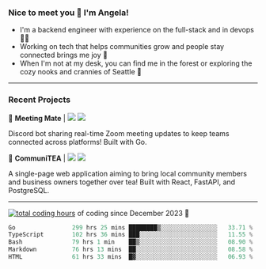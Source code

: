 ### Nice to meet you 👋 I'm Angela!

- I'm a backend engineer with experience on the full-stack and in devops 👩‍💻
- Working on tech that helps communities grow and people stay connected brings me joy 🤝
- When I'm not at my desk, you can find me in the forest or exploring the cozy nooks and crannies of Seattle 🧋

---

### Recent Projects

👾 **Meeting Mate** | [![](https://img.shields.io/badge/Code-violet.svg?style=flat-square)](https://github.com/angelajfisher/meeting-mate) [![](https://img.shields.io/badge/Site-violet.svg?style=flat-square)](https://angelajfisher.com/projects/meeting-mate)

Discord bot sharing real-time Zoom meeting updates to keep teams connected across platforms! Built with Go.

🍵 **CommuniTEA** | [![](https://img.shields.io/badge/Code-green.svg?style=flat-square)](https://gitlab.com/angelajfisher/communiTEA) [![](https://img.shields.io/badge/Demo-green.svg?style=flat-square)](https://angelajfisher.gitlab.io/communiTEA/)

A single-page web application aiming to bring local community members and business owners together over tea!  Built with React, FastAPI, and PostgreSQL.

---

<a href="https://wakatime.com/@018c1e94-8745-411f-aea1-f33be044d952"><img src="https://wakatime.com/badge/user/018c1e94-8745-411f-aea1-f33be044d952.svg?style=flat-square" alt="total coding hours" /></a> of coding since December 2023 🌊<br>
<!--START_SECTION:waka-->

```go
Go                299 hrs 25 mins ████████▒░░░░░░░░░░░░░░░░   33.71 %
TypeScript        102 hrs 36 mins ███░░░░░░░░░░░░░░░░░░░░░░   11.55 %
Bash              79 hrs 1 min    ██▒░░░░░░░░░░░░░░░░░░░░░░   08.90 %
Markdown          76 hrs 13 mins  ██░░░░░░░░░░░░░░░░░░░░░░░   08.58 %
HTML              61 hrs 33 mins  █▓░░░░░░░░░░░░░░░░░░░░░░░   06.93 %
```

<!--END_SECTION:waka--> 
